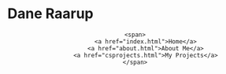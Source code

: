 # Dane Raarup
<div style="text-align:center">
    <div class="dropdown">
  
      <span>
            <a href="index.html">Home</a>
            <a href="about.html">About Me</a>
            <a href="csprojects.html">My Projects</a>
      </span>
